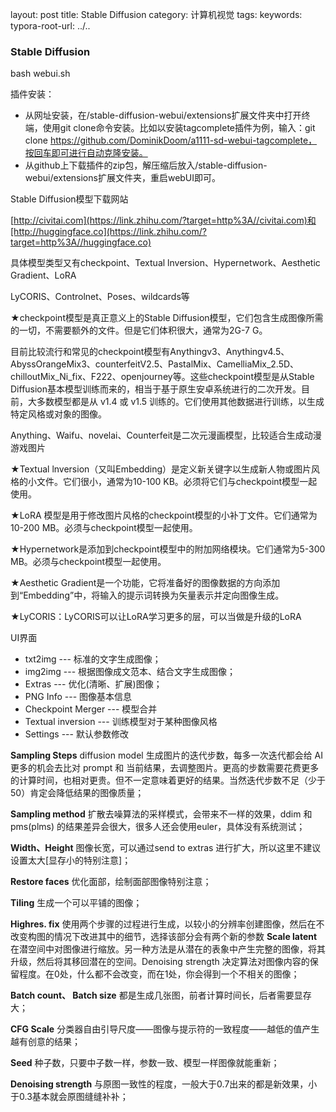 layout: post
title: Stable Diffusion
category: 计算机视觉
tags: 
keywords:
typora-root-url: ../..

### Stable Diffusion

bash webui.sh

插件安装：

- 从网址安装，在/stable-diffusion-webui/extensions扩展文件夹中打开终端，使用git clone命令安装。比如以安装tagcomplete插件为例，输入：git clone
  https://github.com/DominikDoom/a1111-sd-webui-tagcomplete，按回车即可进行自动克隆安装。
- 从github上下载插件的zip包，解压缩后放入/stable-diffusion-webui/extensions扩展文件夹，重启webUI即可。

Stable Diffusion模型下载网站

[http://civitai.com](https://link.zhihu.com/?target=http%3A//civitai.com)和[http://huggingface.co](https://link.zhihu.com/?target=http%3A//huggingface.co)

具体模型类型又有checkpoint、Textual lnversion、Hypernetwork、Aesthetic Gradient、LoRA

LyCORIS、Controlnet、Poses、wildcards等

★checkpoint模型是真正意义上的Stable Diffusion模型，它们包含生成图像所需的一切，不需要额外的文件。但是它们体积很大，通常为2G-7 G。

目前比较流行和常见的checkpoint模型有Anythingv3、Anythingv4.5、AbyssOrangeMix3、counterfeitV2.5、PastalMix、CamelliaMix_2.5D、chilloutMix_Ni_fix、F222、openjourney等。这些checkpoint模型是从Stable Diffusion基本模型训练而来的，相当于基于原生安卓系统进行的二次开发。目前，大多数模型都是从 v1.4 或 v1.5 训练的。它们使用其他数据进行训练，以生成特定风格或对象的图像。

Anything、Waifu、novelai、Counterfeit是二次元漫画模型，比较适合生成动漫游戏图片

★Textual lnversion（又叫Embedding）是定义新关键字以生成新人物或图片风格的小文件。它们很小，通常为10-100 KB。必须将它们与checkpoint模型一起使用。

★LoRA 模型是用于修改图片风格的checkpoint模型的小补丁文件。它们通常为10-200 MB。必须与checkpoint模型一起使用。

★Hypernetwork是添加到checkpoint模型中的附加网络模块。它们通常为5-300 MB。必须与checkpoint模型一起使用。

★Aesthetic Gradient是一个功能，它将准备好的图像数据的方向添加到“Embedding”中，将输入的提示词转换为矢量表示并定向图像生成。

★LyCORIS：LyCORIS可以让LoRA学习更多的层，可以当做是升级的LoRA



UI界面

- txt2img --- 标准的文字生成图像；
- img2img --- 根据图像成文范本、结合文字生成图像；
- Extras --- 优化(清晰、扩展)图像；
- PNG Info --- 图像基本信息
- Checkpoint Merger --- 模型合并
- Textual inversion --- 训练模型对于某种图像风格
- Settings --- 默认参数修改

**Sampling Steps** diffusion model 生成图片的迭代步数，每多一次迭代都会给 AI 更多的机会去比对 prompt 和 当前结果，去调整图片。更高的步数需要花费更多的计算时间，也相对更贵。但不一定意味着更好的结果。当然迭代步数不足（少于 50）肯定会降低结果的图像质量；

**Sampling method** 扩散去噪算法的采样模式，会带来不一样的效果，ddim 和 pms(plms) 的结果差异会很大，很多人还会使用euler，具体没有系统测试；

**Width、Height** 图像长宽，可以通过send to extras 进行扩大，所以这里不建议设置太大[显存小的特别注意]；

**Restore faces** 优化面部，绘制面部图像特别注意；

**Tiling** 生成一个可以平铺的图像；

**Highres. fix** 使用两个步骤的过程进行生成，以较小的分辨率创建图像，然后在不改变构图的情况下改进其中的细节，选择该部分会有两个新的参数 **Scale latent** 在潜空间中对图像进行缩放。另一种方法是从潜在的表象中产生完整的图像，将其升级，然后将其移回潜在的空间。Denoising strength 决定算法对图像内容的保留程度。在0处，什么都不会改变，而在1处，你会得到一个不相关的图像；

**Batch count、 Batch size** 都是生成几张图，前者计算时间长，后者需要显存大；

**CFG Scale** 分类器自由引导尺度——图像与提示符的一致程度——越低的值产生越有创意的结果；

**Seed** 种子数，只要中子数一样，参数一致、模型一样图像就能重新；

**Denoising strength** 与原图一致性的程度，一般大于0.7出来的都是新效果，小于0.3基本就会原图缝缝补补；